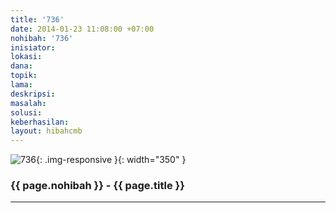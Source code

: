 ```yaml
---
title: '736'
date: 2014-01-23 11:08:00 +07:00
nohibah: '736'
inisiator: 
lokasi: 
dana: 
topik: 
lama: 
deskripsi: 
masalah: 
solusi: 
keberhasilan: 
layout: hibahcmb
---
```


![736](/static/img/hibahcmb/736.png){: .img-responsive }{: width="350" }

### {{ page.nohibah }} - {{ page.title }}

---
